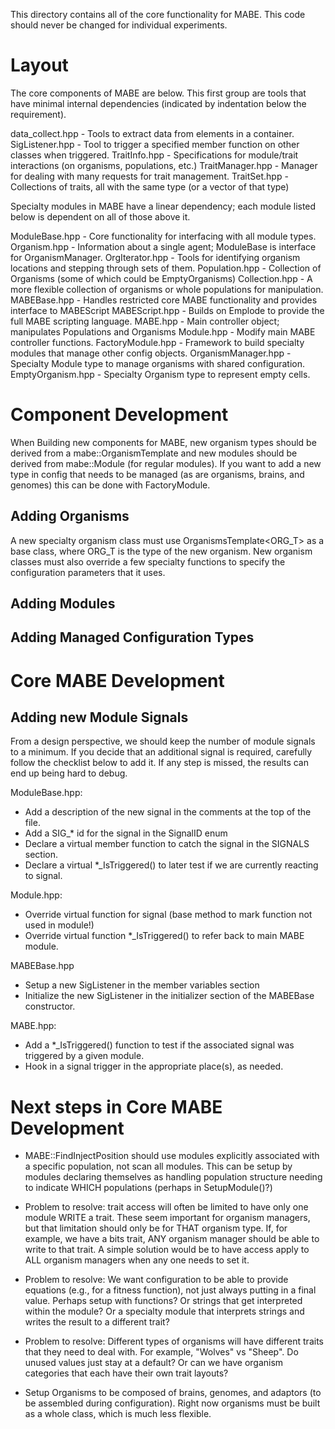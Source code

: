 This directory contains all of the core functionality for MABE.  This code should never be
changed for individual experiments.

# Layout

The core components of MABE are below.  This first group are tools that have minimal internal dependencies (indicated by indentation below the requirement).

data_collect.hpp    - Tools to extract data from elements in a container. 
SigListener.hpp     - Tool to trigger a specified member function on other classes when triggered.
TraitInfo.hpp       - Specifications for module/trait interactions (on organisms, populations, etc.)
  TraitManager.hpp  - Manager for dealing with many requests for trait management.
TraitSet.hpp        - Collections of traits, all with the same type (or a vector of that type)

Specialty modules in MABE have a linear dependency; each module listed below is dependent on all of those above it.

ModuleBase.hpp      - Core functionality for interfacing with all module types.
Organism.hpp        - Information about a single agent; ModuleBase is interface for OrganismManager.
OrgIterator.hpp     - Tools for identifying organism locations and stepping through sets of them.
Population.hpp      - Collection of Organisms (some of which could be EmptyOrganisms)
Collection.hpp      - A more flexible collection of organisms or whole populations for manipulation.
MABEBase.hpp        - Handles restricted core MABE functionality and provides interface to MABEScript
MABEScript.hpp      - Builds on Emplode to provide the full MABE scripting language.
MABE.hpp            - Main controller object; manipulates Populations and Organisms
Module.hpp          - Modify main MABE controller functions.
FactoryModule.hpp   - Framework to build specialty modules that manage other config objects.
OrganismManager.hpp - Specialty Module type to manage organisms with shared configuration.
EmptyOrganism.hpp   - Specialty Organism type to represent empty cells.


# Component Development

When Building new components for MABE, new organism types should be derived from a mabe::OrganismTemplate and new modules should be derived from mabe::Module (for regular modules).  If you want to add a new type in config that needs to be managed (as are organisms, brains, and genomes) this can be done with FactoryModule.

## Adding Organisms

A new specialty organism class must use OrganismsTemplate<ORG_T> as a base class, where ORG_T is the type of the new organism.  New organism classes must also override a few specialty functions to specify the configuration parameters that it uses.

## Adding Modules

## Adding Managed Configuration Types


# Core MABE Development

## Adding new Module Signals

From a design perspective, we should keep the number of module signals to a minimum.  If you
decide that an additional signal is required, carefully follow the checklist below to add it.
If any step is missed, the results can end up being hard to debug.

ModuleBase.hpp:
* Add a description of the new signal in the comments at the top of the file.
* Add a SIG_* id for the signal in the SignalID enum
* Declare a virtual member function to catch the signal in the SIGNALS section.
* Declare a virtual *_IsTriggered() to later test if we are currently reacting to signal.

Module.hpp:
* Override virtual function for signal (base method to mark function not used in module!)
* Override virtual function *_IsTriggered() to refer back to main MABE module.

MABEBase.hpp
* Setup a new SigListener in the member variables section
* Initialize the new SigListener in the initializer section of the MABEBase constructor.

MABE.hpp:
* Add a *_IsTriggered() function to test if the associated signal was triggered by a given module.
* Hook in a signal trigger in the appropriate place(s), as needed.


# Next steps in Core MABE Development

* MABE::FindInjectPosition should use modules explicitly associated with a specific population, not scan all modules.  This can be setup by modules declaring themselves as handling population structure needing to indicate WHICH populations (perhaps in SetupModule()?)

* Problem to resolve: trait access will often be limited to have only one module WRITE a trait.  These seem important for organism managers, but that limitation should only be for THAT organism type.  If, for example, we have a bits trait, ANY organism manager should be able to write to that trait.  A simple solution would be to have access apply to ALL organism managers when any one needs to set it.

* Problem to resolve: We want configuration to be able to provide equations (e.g., for a fitness function), not just always putting in a final value.  Perhaps setup with functions?  Or strings that get interpreted within the module?  Or a specialty module that interprets strings and writes the result to a different trait?

* Problem to resolve: Different types of organisms will have different traits that they need to deal with.  For example, "Wolves" vs "Sheep".  Do unused values just stay at a default?  Or can we have organism categories that each have their own trait layouts?

* Setup Organisms to be composed of brains, genomes, and adaptors (to be assembled during configuration).  Right now organisms must be built as a whole class, which is much less flexible.

